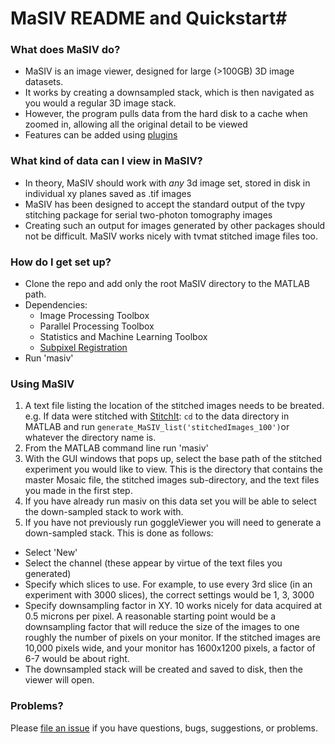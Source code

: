 # MaSIV README and Quickstart#


### What does MaSIV do? ###

* MaSIV is an image viewer, designed for large (>100GB) 3D image datasets.
* It works by creating a downsampled stack, which is then navigated as you would a regular 3D image stack. 
* However, the program pulls data from the hard disk to a cache when zoomed in, allowing all the original detail to be viewed
* Features can be added using [plugins](https://github.com/alexanderbrown/masiv/wiki/Plugins)


### What kind of data can I view in MaSIV? ###

* In theory, MaSIV should work with *any* 3d image set, stored in disk in individual xy planes saved as .tif images
* MaSIV has been designed to accept the standard output of the tvpy stitching package for serial two-photon tomography images
* Creating such an output for images generated by other packages should not be difficult. MaSIV works nicely with tvmat stitched image files too.

### How do I get set up? ###

* Clone the repo and add only the root MaSIV directory to the MATLAB path.
* Dependencies:
    * Image Processing Toolbox
    * Parallel Processing Toolbox
    * Statistics and Machine Learning Toolbox
    * [Subpixel Registration](http://www.mathworks.com/matlabcentral/fileexchange/18401-efficient-subpixel-image-registration-by-cross-correlation)
* Run 'masiv'

### Using MaSIV ###
1. A text file listing the location of the stitched images needs to be breated. e.g. If data were stitched with [StitchIt](https://github.com/BaselLaserMouse/StitchIt): `cd` to the data directory in MATLAB and run ``generate_MaSIV_list('stitchedImages_100')``or whatever the directory name is.
2. From the MATLAB command line run 'masiv'
3. With the GUI windows that pops up, select the base path of the stitched experiment you would like to view. This is the directory that contains the master Mosaic file, the stitched images sub-directory, and the text files you made in the first step. 
4. If you have already run masiv on this data set you will be able to select the down-sampled stack to work with. 
5. If you have not previously run goggleViewer you will need to generate a down-sampled stack. This is done as follows:

 - Select 'New'
 - Select the channel (these appear by virtue of the text files you generated)
 - Specify which slices to use. For example, to use every 3rd slice (in an experiment with 3000 slices), the correct settings would be 1, 3, 3000
 - Specify downsampling factor in XY. 10 works nicely for data acquired at 0.5 microns per pixel. A reasonable starting point would be a downsampling factor that will reduce the size of the images to one roughly the number of pixels on your monitor. If the stitched images are 10,000 pixels wide, and your monitor has 1600x1200 pixels, a factor of 6-7 would be about right.
  - The downsampled stack will be created and saved to disk, then the viewer will open.


### Problems? ###
Please [file an issue](https://github.com/alexanderbrown/masiv/issues) if you have questions, bugs, suggestions, or problems.
